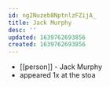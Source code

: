 ```yaml
---
id: ng2Nuzeb8NptnlzFZijA_
title: Jack Murphy
desc: ''
updated: 1639762693856
created: 1639762693856
---
```



- [[person]] - Jack Murphy
- appeared 1x at the stoa
